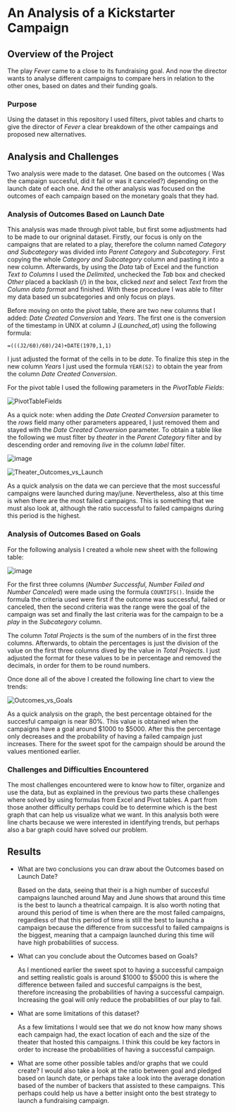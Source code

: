 # An Analysis of a Kickstarter Campaign

## Overview of the Project
The play _Fever_ came to a close to its fundraising goal. And now the director wants to analyse different campaigns to compare hers in relation to the other ones, based on dates and their funding goals. 

### Purpose
Using the dataset in this repository I used filters, pivot tables and charts to give the director of _Fever_ a clear breakdown of the other campaings and proposed new alternatives.

## Analysis and Challenges

Two analysis were made to the dataset. One based on the outcomes ( Was the campaign succesful, did it fail or was it canceled?) depending on the launch date of each one. And the other analysis was focused on the outcomes of each campaign based on the monetary goals that they had. 

### Analysis of Outcomes Based on Launch Date

This analysis was made through pivot table, but first some adjustments had to be made to our origninal dataset. Firstly, our focus is only on the campaigns that are related to a play, therefore the column named _Category and Subcategory_ was divided into _Parent Category_ and _Subcategory_. First copying the whole _Category and Subcategory_ column and pasting it into a new column. Afterwards, by using the _Data_ tab of Excel and the function _Text to Columns_ I used the _Delimited_, unchecked the _Tab_ box and checked _Other_ placed a backlash (/) in the box, clicked _next_ and select _Text_ from the _Column data format_ and finished. With these procedure I was able to filter my data based un subcategories and only focus on plays. 

 Before moving on onto the pivot table, there are two new columns that I added: _Date Created Conversion_ and _Years_. The first one is the conversion of the timestamp in UNIX at column J (_Launched_at_) using the following formula: 
 
 `=(((J2/60)/60)/24)+DATE(1970,1,1)`

I just adjusted the format of the cells in to be _date_. To finalize this step in the new column _Years_ I just used the formula `YEAR(S2)` to obtain the year from the column _Date Created Conversion_.

For the pivot table I used the following parameters in the _PivotTable Fields_:

![PivotTableFields](https://user-images.githubusercontent.com/89402038/134092876-8bbe4fb8-76b3-4249-80ee-04a88517451e.png)

As a quick note: when adding the _Date Created Conversion_ parameter to the _rows_ field many other parameters appeared, I just removed them and stayed with the _Date Created Conversion_ parameter. To obtain a table like the following we must filter by _theater_ in the _Parent Category_ filter and by descending order and removing _live_ in the _column label_ filter.

![image](https://user-images.githubusercontent.com/89402038/134093389-1adaeab8-2b65-4d2d-8bbb-99fd1151f89b.png)

![Theater_Outcomes_vs_Launch](https://user-images.githubusercontent.com/89402038/134093582-77c3288e-8b6e-4716-aec6-cd23071e36af.png)

As a quick analysis on the data we can percieve that the most successful campaigns were launched during may/june. Nevertheless, also at this time is when there are the most failed campaigns. This is something that we must also look at, although the ratio successful to failed campaigns during this period is the highest. 

### Analysis of Outcomes Based on Goals

For the following analysis I created a whole new sheet with the following table:

![image](https://user-images.githubusercontent.com/89402038/134093909-6d5ad8e5-ea6d-4c49-a65b-0ba8c2b2c8a1.png)

For the first three columns (_Number Successful, Number Failed and Number Canceled_) were made using the formula `COUNTIFS()`. Inside the formula the criteria used were first if the outcome was successful, failed or canceled, then the second criteria was the range were the goal of the campaign was set and finally the last criteria was for the campaign to be a _play_ in the _Subcategory_ column.

The column _Total Projects_ is the sum of the numbers of in the first three columns. Afterwards, to obtain the percentages is just the division of the value on the first three columns dived by the value in _Total Projects_. I just adjusted the format for these values to be in percentage and removed the decimals, in order for them to be round numbers.

Once done all of the above I created the following line chart to view the trends:

![Outcomes_vs_Goals](https://user-images.githubusercontent.com/89402038/134200041-36e4e5e1-af2c-42c3-8807-1ec95eaf2b7c.png)

As a quick analysis on the graph, the best percentage obtained for the succesful campaign is near 80%. This value is obtained when the campaigns have a goal around $1000 to $5000. After this the percentage only decreases and the probability of having a failed campaign just increases. There for the sweet spot for the campaign should be around the values mentioned earlier.

### Challenges and Difficulties Encountered

The most challenges encountered were to know how to filter, organize and use the data, but as explained in the previous two parts these challenges where solved by using formulas from Excel and Pivot tables. A part from those another difficulty perhaps could be to determine which is the best graph that can help us visualize what we want. In this analysis both were line charts because we were interested in identifying trends, but perhaps also a bar graph could have solved our problem. 

## Results

- What are two conclusions you can draw about the Outcomes based on Launch Date?

  Based on the data, seeing that their is a high number of succesful campaigns launched around May and June shows that around this time is the best to launch a theatrical   campaign. It is also worth noting that around this period of time is when there are the most failed campaigns, regardless of that this period of time is still the best to launcha a campaign because the difference from successful to failed campaigns is the biggest, meaning that a campaign launched during this time will have high probabilities of success.
- What can you conclude about the Outcomes based on Goals?

  As I mentioned earlier the sweet spot to having a successful campaign and setting realistic goals is around $1000 to $5000 this is where the difference between failed and succesful campaigns is the best, therefore increasing the probabilities of having a successful campaign. Increasing the goal will only reduce the probabilities of our play to fail.
- What are some limitations of this dataset?

  As a few limitations I would see that we do not know how many shows each campaign had, the exact location of each and the size of the theater that hosted this campaigns. I think this could be key factors in order to increase the probabilities of having a successful campaign. 

- What are some other possible tables and/or graphs that we could create?
  I would also take a look at the ratio between goal and pledged based on launch date, or perhaps take a look into the average donation based of the number of backers that assisted to these campaigns. This perhaps could help us have a better insight onto the best strategy to launch a fundraising campaign.
